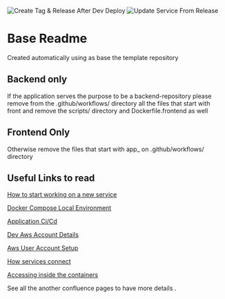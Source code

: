 ![Create Tag & Release After Dev Deploy](https://github.com/ModFi/CHANGE_REPO_NAME/workflows/Create%20Tag%20&%20Release%20After%20Dev%20Deploy/badge.svg)
![Update Service From Release](https://github.com/ModFi/CHANGE_REPO_NAME/workflows/Update%20Service%20From%20Release/badge.svg)

# Base Readme

Created automatically using as base the template repository

## Backend only
If the application serves the purpose to be a backend-repository please remove 
from the .github/workflows/ directory all the files that start with front
and remove the scripts/ directory and Dockerfile.frontend as well

## Frontend Only
Otherwise remove the files that start with app_ on .github/workflows/ directory

## Useful Links to read

[How to start working on a new service](https://modfi.atlassian.net/wiki/spaces/AR/pages/235470855/How+start+working+on+a+new+Service+Api)

[Docker Compose Local Environment](https://modfi.atlassian.net/wiki/spaces/AR/pages/259293213/Local+Docker+compose+environment)

[Application Ci/Cd](https://modfi.atlassian.net/wiki/spaces/AR/pages/141459459/Application+CI+CD)

[Dev Aws Account Details](https://modfi.atlassian.net/wiki/spaces/AR/pages/198279169/Dev+Aws+Account+Details)

[Aws User Account Setup](https://modfi.atlassian.net/wiki/spaces/AR/pages/226918421/User+Account+Setup)

[How services connect](https://modfi.atlassian.net/wiki/spaces/AR/pages/230129665/How+the+services+connect+.)

[Accessing inside the containers](https://modfi.atlassian.net/wiki/spaces/AR/pages/260112385/Accesing+inside+the+containers+from+the+Jump+Box)

See all the another confluence pages to have more details .






